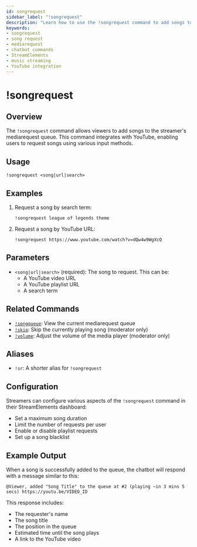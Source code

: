 ```yaml
---
id: songrequest
sidebar_label: "!songrequest"
description: "Learn how to use the !songrequest command to add songs to your StreamElements mediarequest queue."
keywords:
- songrequest
- song request
- mediarequest
- chatbot commands
- StreamElements
- music streaming
- YouTube integration
---
```


# !songrequest

## Overview

The `!songrequest` command allows viewers to add songs to the streamer's mediarequest queue. This command integrates with YouTube, enabling users to request songs using various input methods.

## Usage

```
!songrequest <song|url|search>
```

## Examples

1. Request a song by search term:
   ```
   !songrequest league of legends theme
   ```

2. Request a song by YouTube URL:
   ```
   !songrequest https://www.youtube.com/watch?v=dQw4w9WgXcQ
   ```

## Parameters

- `<song|url|search>` (required): The song to request. This can be:
  - A YouTube video URL
  - A YouTube playlist URL
  - A search term

## Related Commands

- [`!songqueue`](./songqueue.md): View the current mediarequest queue
- [`!skip`](./skip.md): Skip the currently playing song (moderator only)
- [`!volume`](./volume.md): Adjust the volume of the media player (moderator only)

## Aliases

- `!sr`: A shorter alias for `!songrequest`

## Configuration

Streamers can configure various aspects of the `!songrequest` command in their StreamElements dashboard:

- Set a maximum song duration
- Limit the number of requests per user
- Enable or disable playlist requests
- Set up a song blacklist

## Example Output

When a song is successfully added to the queue, the chatbot will respond with a message similar to this:

```
@Viewer, added "Song Title" to the queue at #2 (playing ~in 3 mins 5 secs) https://youtu.be/VIDEO_ID
```

This response includes:

- The requester's name
- The song title
- The position in the queue
- Estimated time until the song plays
- A link to the YouTube video
